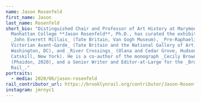 ```yaml
---
name: Jason Rosenfeld
first_name: Jason
last_name: Rosenfeld
short_bio: "Distinguished Chair and Professor of Art History at Marymount
  Manhattan College **Jason Rosenfeld**, Ph.D., has curated the exhibitions
  _John Everett Millais_ (Tate Britain, Van Gogh Museum), _Pre-Raphaelites:
  Victorian Avant-Garde_ (Tate Britain and the National Gallery of Art,
  Washington, DC), and _River Crossings_ (Olana and Cedar Grove, Hudson and
  Catskill, New York). He is a co-author of the monograph _Cecily Brown_
  (Phaidon, 2020), and a Senior Writer and Editor-at-Large for the _Brooklyn
  Rail_."
portraits:
  - media: 2020/06/jason-rosenfeld
rail_contributor_url: https://brooklynrail.org/contributor/Jason-Rosenfeld
instagram: jmrnyc1
---
```

